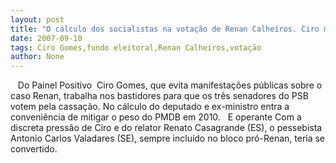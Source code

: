```yaml
---
layout: post
title: "O cálculo dos socialistas na votação de Renan Calheiros. Ciro mira interesse eleitoral"
date: 2007-09-10
tags: Ciro Gomes,fundo eleitoral,Renan Calheiros,votação
author: None
---
```

&nbsp;
&nbsp;Do Painel
Positivo&nbsp;
Ciro Gomes, que evita manifesta&ccedil;&otilde;es p&uacute;blicas sobre o caso Renan, trabalha nos bastidores para que os tr&ecirc;s senadores do PSB votem pela cassa&ccedil;&atilde;o. No c&aacute;lculo do deputado e ex-ministro entra a conveni&ecirc;ncia de mitigar o peso do PMDB em 2010. 
&nbsp;
E operante
Com a discreta press&atilde;o de Ciro e do relator Renato Casagrande (ES), o pessebista Antonio Carlos Valadares (SE), sempre inclu&iacute;do no bloco pr&oacute;-Renan, teria se convertido.&nbsp;&nbsp; 